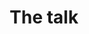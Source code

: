 ---
layout: index
title: The talk
slides:
 - title: 'Jekyll: a brief rundown, how-to &amp; li&rsquo;l build.'
#   content: 'Learning & [semi-]code == funucation'
   first: true
#   content: 'Nothing, not now at least.'
# - img: 'images/poster.jpg'
# - title: 'Not the story, mind you.'
#   content: 'Rather the static site generator.'
 - title: 'WTF is Jekyll?'
   content: 'Fair question: <a href="http://jekyllrb.com/" target="_blank">Jekyllrb.com</a>.'
 - title: 'Static sites in 2015?'
   content: 'Yep; less data == a win for all.'
 - title: 'No databases,<br>no queries.'
   content: 'Just plain ol&rsquo; HTML.'
 - img: 'images/nun.jpg'
 - title: 'So what&rsquo;s needed?'
   content_multi:
    - content: 'Command line'
      type: 'app'
    - content: 'Git'
      type: 'lang'
    - content: 'ruby 2.x'
      type: 'lang'
    - content: 'jekyll gem'
      type: 'gem'
    - content: 'sass gem'
      type: 'gem'
#    - content: 'homebrew'
#      type: 'lang'
#    - content: 'node js'
#      type: 'lang'
#    - content: 'npm'
#      type: 'lang'
#    - content: 'grunt'
#      type: 'lang'
    - content: 'GitHub Pages'
      type: 'service'
    - content: 'Keen attitude'
      type: 'karma'
 - title: 'Command line'
   content: 'No more GUIs for us; <a href="http://en.wikipedia.org/wiki/Command-line_interface" target="_blank">more info</a>.'
 - title: 'Git'
   content: 'Version control for all; <a href="http://en.wikipedia.org/wiki/Git_%28software%29" target="_blank">more info</a>.'
 - title: 'ruby'
#   content: 'A lang for hipsters; <a href="https://www.ruby-lang.org/en/" target="_blank">more info</a>.'
 - title: 'jekyll gem'
   content: 'Self-contained libraries; <a href="http://en.wikipedia.org/wiki/RubyGems" target="_blank">more info</a>.'
 - title: 'sass gem'
#   content: 'Version control for all'
# - title: 'homebrew'
#   content: 'OS X package management'
# - title: 'node js'
#   content: 'JS hipster lang'
# - title: 'npm'
#   content: 'Package mgmt for node js'
# - title: 'grunt'
#   content: 'Run tasks via JS'
 - title: 'GitHub Pages'
   content: 'Free hosting &amp; <code>git push</code>; <a href="https://pages.github.com/" target="_blank">more info</a>.'
 - title: 'And for jekyll itself?'
   content_multi: 
    - content: '_config.yml'
      type: 'file'
    - content: 'index.html'
      type: 'file'
      type: 'file'
    - content: '_posts/'
      type: 'dir'
    - content: '_layouts/'
      type: 'dir'
    - content: '_includes/'
      type: 'dir'
    - content: 'img | css | js/'
      type: 'dir'
#    - content: 'package.json'
#      type: 'file'
#    - content: 'Gruntfile.js'
 - title: '_config.yml'
   content: 'Stores sitewide variables & data; <a href="http://jekyllrb.com/docs/configuration/" target="_blank">more info</a>.'
 - title: 'index.html'
   content: 'The homepage template.'
 - title: '_posts/'
   content: 'All post content lives here in markdown format; <a href="http://daringfireball.net/projects/markdown/basics" target="_blank">more info</a>.'
 - title: '_layouts/'
   content: 'All layout files live here; <a href="http://jekyllrb.com/docs/templates/" target="_blank">more info</a>.'
 - title: '_includes/'
   content: 'Any reusable files live here, aka header & footer; <a href="http://jekyllrb.com/docs/templates/" target="_blank">more info</a>.'
 - title: 'img | css | js/'
   content: 'Static content lives here.'
# - title: 'package.json'
#   content: 'Defines data for grunt build'
# - title: 'Gruntfile.js'
#   content: 'Defines tasks like compiling & miniyfing Sass & CSS files'
 - title: 'Bonus: Custom URL.'
   content: 'Easy. Just add a CNAME file; <a href="https://help.github.com/articles/setting-up-a-custom-domain-with-github-pages/" target="_blank">more info</a>.'
 - title: 'Ready to build?!?'
   content: 'Let&rsquo;s build a simple fashion blog!'
   first: true
 - img: 'images/livecode.jpg'
---